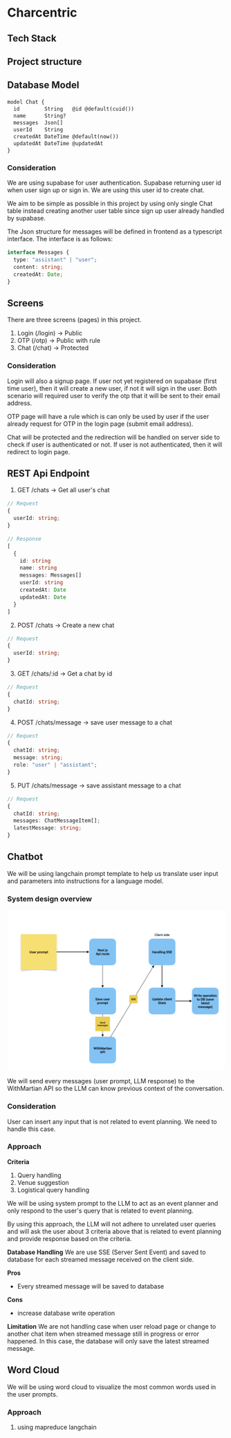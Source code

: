 # Charcentric

## Tech Stack

## Project structure

## Database Model

```prisma
model Chat {
  id        String   @id @default(cuid())
  name      String?
  messages  Json[]
  userId    String
  createdAt DateTime @default(now())
  updatedAt DateTime @updatedAt
}
```

### Consideration

We are using supabase for user authentication. Supabase returning user id when user sign up or sign in. We are using this user id to create chat.

We aim to be simple as possible in this project by using only single Chat table instead creating another user table since sign up user already handled by supabase.

The Json structure for messages will be defined in frontend as a typescript interface. The interface is as follows:

```ts
interface Messages {
  type: "assistant" | "user";
  content: string;
  createdAt: Date;
}
```

## Screens

There are three screens (pages) in this project.

1. Login (/login) -> Public
2. OTP (/otp) -> Public with rule
3. Chat (/chat) -> Protected

### Consideration

Login will also a signup page. If user not yet registered on supabase (first time user), then it will create a new user, if not it will sign in the user. Both scenario will required user to verify the otp that it will be sent to their email address.

OTP page will have a rule which is can only be used by user if the user already request for OTP in the login page (submit email address).

Chat will be protected and the redirection will be handled on server side to check if user is authenticated or not. If user is not authenticated, then it will redirect to login page.

## REST Api Endpoint

1. GET /chats -> Get all user's chat

```ts
// Request
{
  userId: string;
}
```

```ts
// Response
[
  {
    id: string
    name: string
    messages: Messages[]
    userId: string
    createdAt: Date
    updatedAt: Date
  }
]
```

2. POST /chats -> Create a new chat

```ts
// Request
{
  userId: string;
}
```

3. GET /chats/:id -> Get a chat by id

```ts
// Request
{
  chatId: string;
}
```

4. POST /chats/message -> save user message to a chat

```ts
// Request
{
  chatId: string;
  message: string;
  role: "user" | "assistant";
}
```

5. PUT /chats/message -> save assistant message to a chat

```ts
// Request
{
  chatId: string;
  messages: ChatMessageItem[];
  latestMessage: string;
}
```

## Chatbot

We will be using langchain prompt template to help us translate user input and parameters into instructions for a language model.

### System design overview
<!-- generate code to view image from public folder -->
![System Design](./public/aichatevent_sysdesign.png)

We will send every messages (user prompt, LLM response) to the WithMartian API so the LLM can know previous context of the conversation.

### Consideration

User can insert any input that is not related to event planning. We need to handle this case.

### Approach

**Criteria**

1. Query handling
2. Venue suggestion
3. Logistical query handling

We will be using system prompt to the LLM to act as an event planner and only respond to the user's query that is related to event planning.

By using this approach, the LLM will not adhere to unrelated user queries and will ask the user about 3 criteria above that is related to event planning and provide response based on the criteria.

**Database Handling**
We are use SSE (Server Sent Event) and saved to database for each streamed message received on the client side.

**Pros**

- Every streamed message will be saved to database

**Cons**

- increase database write operation

**Limitation**
We are not handling case when user reload page or change to another chat item when streamed message still in progress or error happened. In this case, the database will only save the latest streamed message.

## Word Cloud

We will be using word cloud to visualize the most common words used in the user prompts.

### Approach

1. using mapreduce langchain
